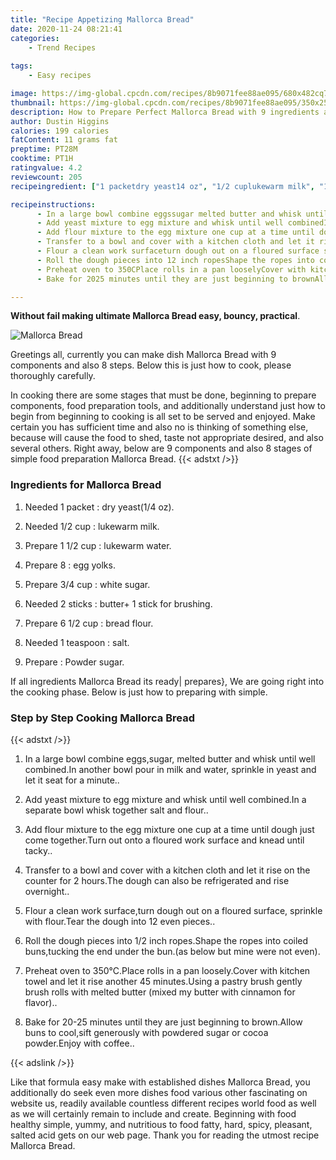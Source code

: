 ```yaml
---
title: "Recipe Appetizing Mallorca Bread"
date: 2020-11-24 08:21:41
categories:
    - Trend Recipes
    
tags:
    - Easy recipes

image: https://img-global.cpcdn.com/recipes/8b9071fee88ae095/680x482cq70/mallorca-bread-recipe-main-photo.jpg
thumbnail: https://img-global.cpcdn.com/recipes/8b9071fee88ae095/350x250cq70/mallorca-bread-recipe-main-photo.jpg
description: How to Prepare Perfect Mallorca Bread with 9 ingredients and 8 stages of easy cooking.
author: Dustin Higgins
calories: 199 calories
fatContent: 11 grams fat
preptime: PT28M
cooktime: PT1H
ratingvalue: 4.2
reviewcount: 205
recipeingredient: ["1 packetdry yeast14 oz", "1/2 cuplukewarm milk", "1 1/2 cuplukewarm water", "8egg yolks", "3/4 cupwhite sugar", "2 sticksbutter 1 stick for brushing", "6 1/2 cupbread flour", "1 teaspoonsalt", "Powder sugar"]

recipeinstructions: 
      - In a large bowl combine eggssugar melted butter and whisk until well combinedIn another bowl pour in milk and water sprinkle in yeast and let it seat for a minute 
      - Add yeast mixture to egg mixture and whisk until well combinedIn a separate bowl whisk together salt and flour 
      - Add flour mixture to the egg mixture one cup at a time until dough just come togetherTurn out onto a floured work surface and knead until tacky 
      - Transfer to a bowl and cover with a kitchen cloth and let it rise on the counter for 2 hoursThe dough can also be refrigerated and rise overnight 
      - Flour a clean work surfaceturn dough out on a floured surface sprinkle with flourTear the dough into 12 even pieces 
      - Roll the dough pieces into 12 inch ropesShape the ropes into coiled bunstucking the end under the bunas below but mine were not even 
      - Preheat oven to 350CPlace rolls in a pan looselyCover with kitchen towel and let it rise another 45 minutesUsing a pastry brush gently brush rolls with melted butter mixed my butter with cinnamon for flavor 
      - Bake for 2025 minutes until they are just beginning to brownAllow buns to coolsift generously with powdered sugar or cocoa powderEnjoy with coffee

---
```




**Without fail making ultimate Mallorca Bread easy, bouncy, practical**. 


![Mallorca Bread](https://img-global.cpcdn.com/recipes/8b9071fee88ae095/680x482cq70/mallorca-bread-recipe-main-photo.jpg "Mallorca Bread")




Greetings all, currently you can make dish Mallorca Bread with 9 components and also 8 steps. Below this is just how to cook, please thoroughly carefully.

In cooking there are some stages that must be done, beginning to prepare components, food preparation tools, and additionally understand just how to begin from beginning to cooking is all set to be served and enjoyed. Make certain you has sufficient time and also no is thinking of something else, because will cause the food to shed, taste not appropriate desired, and also several others. Right away, below are 9 components and also 8 stages of simple food preparation Mallorca Bread.
{{< adstxt />}}

### Ingredients for Mallorca Bread


1. Needed 1 packet : dry yeast(1/4 oz).

1. Needed 1/2 cup : lukewarm milk.

1. Prepare 1 1/2 cup : lukewarm water.

1. Prepare 8 : egg yolks.

1. Prepare 3/4 cup : white sugar.

1. Needed 2 sticks : butter+ 1 stick for brushing.

1. Prepare 6 1/2 cup : bread flour.

1. Needed 1 teaspoon : salt.

1. Prepare  : Powder sugar.



If all ingredients Mallorca Bread its ready| prepares}, We are going right into the cooking phase. Below is just how to preparing with simple.

### Step by Step Cooking Mallorca Bread

{{< adstxt />}}


1. In a large bowl combine eggs,sugar, melted butter and whisk until well combined.In another bowl pour in milk and water, sprinkle in yeast and let it seat for a minute..



1. Add yeast mixture to egg mixture and whisk until well combined.In a separate bowl whisk together salt and flour..



1. Add flour mixture to the egg mixture one cup at a time until dough just come together.Turn out onto a floured work surface and knead until tacky..



1. Transfer to a bowl and cover with a kitchen cloth and let it rise on the counter for 2 hours.The dough can also be refrigerated and rise overnight..



1. Flour a clean work surface,turn dough out on a floured surface, sprinkle with flour.Tear the dough into 12 even pieces..



1. Roll the dough pieces into 1/2 inch ropes.Shape the ropes into coiled buns,tucking the end under the bun.(as below but mine were not even).



1. Preheat oven to 350°C.Place rolls in a pan loosely.Cover with kitchen towel and let it rise another 45 minutes.Using a pastry brush gently brush rolls with melted butter (mixed my butter with cinnamon for flavor)..



1. Bake for 20-25 minutes until they are just beginning to brown.Allow buns to cool,sift generously with powdered sugar or cocoa powder.Enjoy with coffee..





{{< adslink />}}

Like that formula easy make with established dishes Mallorca Bread, you additionally do seek even more dishes food various other fascinating on website us, readily available countless different recipes world food as well as we will certainly remain to include and create. Beginning with food healthy simple, yummy, and nutritious to food fatty, hard, spicy, pleasant, salted acid gets on our web page. Thank you for reading the utmost recipe Mallorca Bread.
